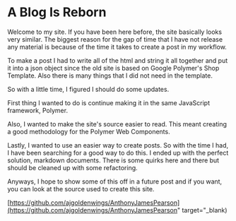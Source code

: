 # A Blog Is Reborn

Welcome to my site. If you have been here before, the site basically looks very similar. The biggest reason for the gap of time that I have not release any material is because of the time it takes to create a post in my workflow.

To make a post I had to write all of the html and string it all together and put it into a json object since the old site is based on Google Polymer's Shop Template. Also there is many things that I did not need in the template.

So with a little time, I figured I should do some updates.

First thing I wanted to do is continue making it in the same JavaScript framework, Polymer.

Also, I wanted to make the site's source easier to read. This meant creating a good methodology for the Polymer Web Components.

Lastly, I wanted to use an easier way to create posts. So with the time I had, I have been searching for a good way to do this. I ended up with the perfect solution, markdown documents. There is some quirks here and there but should be cleaned up with some refactoring.

Anyways, I hope to show some of this off in a future post and if you want, you can look at the source used to create this site.

[https://github.com/ajgoldenwings/AnthonyJamesPearson](https://github.com/ajgoldenwings/AnthonyJamesPearson" target="_blank)
